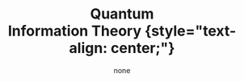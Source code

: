 ---
title: '#### Quantum <br> Information Theory {style="text-align: center;"}'
date: none
type: landing
tags:
  - qinfo
# Your landing page sections - add as many different content blocks as you like

sections:
  - block: myhero
    content:
      title: Quantum Information Theory
      image:
        # Reference an image in your `assets/media/` folder
        filename: qinfo.jpg
      # Add your Hero text here
      cta_note:
        label: >-
          <div style="text-shadow: none;"><a class="github-button" href="../../research_lines" data-icon="octicon-star"   data-size="large" data-show-count="true" aria-label="Star">Back</a></div>
      # Add your Hero text here
      text: |-
          <br>
          Quantum Information Theory explores the intersection of quantum mechanics and information theory.<p>
          At its core are qubits, quantum counterparts to classical bits, which can exist in superpositions and entangled states. Superposition enables parallel computations, while entanglement provides unique correlations between particles. Quantum gates manipulate qubits, forming the basis for quantum computing and algorithms. <p>
          This interdisciplinary field encompasses quantum cryptography, communication, and sensing. Challenges include mitigating decoherence, implementing error correction, and bridging theoretical concepts with practical applications. Quantum Information Theory promises revolutionary advancements in computation, communication security, and precision measurement.
    design:
      # Choose an optional background color, gradient, image, or video
      background:
        gradient_end: '#FFFFFF'
        gradient_start: '#FFFFFF'
        text_color_light: false
  #- block: markdown
  #  id: qinfo-1
  #  content:
  #    title: '## Quantum Information'
  #    subtitle: "[ Back   ](../../research_lines)"
  #    text: |
  #      <html lang="en">
  #      <body>
  #        <img src="featured.jpg" align="left" hspace="20" vspace="20" width="300" />
  #        <p>Quantum Information Theory explores the intersection of quantum mechanics and information theory. At its core are qubits, #quantum counterparts to classical bits, which can exist in superpositions and entangled states. Superposition enables #parallel computations, while entanglement provides unique correlations between particles. Quantum gates manipulate qubits, #forming the basis for quantum computing and algorithms. <p>
  #        This interdisciplinary field encompasses quantum cryptography, communication, and sensing. Challenges include mitigating #decoherence, implementing error correction, and bridging theoretical concepts with practical applications. Quantum #Information Theory promises revolutionary advancements in computation, communication security, and precision measurement.
  #  design:
  #    columns: 2
  #- block: markdown
  #  id: button
  #  content:
  #    title: 
  #    subtitle: 
  #    text: |
  #      <p class="text-center">
  #      <a class="lead" href="../../research_lines/">Back</a></p>
  #  design:
  #    columns: 1
---